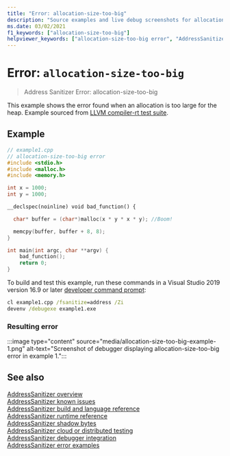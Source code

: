 ```yaml
---
title: "Error: allocation-size-too-big"
description: "Source examples and live debug screenshots for allocation-size-too-big errors."
ms.date: 03/02/2021
f1_keywords: ["allocation-size-too-big"]
helpviewer_keywords: ["allocation-size-too-big error", "AddressSanitizer error allocation-size-too-big"]
---
```


# Error: `allocation-size-too-big`

> Address Sanitizer Error: allocation-size-too-big

This example shows the error found when an allocation is too large for the heap. Example sourced from [LLVM compiler-rt test suite](https://github.com/llvm/llvm-project/tree/main/compiler-rt/test/asan/TestCases).

## Example

```cpp
// example1.cpp
// allocation-size-too-big error
#include <stdio.h>
#include <malloc.h>
#include <memory.h>

int x = 1000;
int y = 1000;

__declspec(noinline) void bad_function() {

  char* buffer = (char*)malloc(x * y * x * y); //Boom!

  memcpy(buffer, buffer + 8, 8); 
}

int main(int argc, char **argv) {
    bad_function();
    return 0;
}
```

To build and test this example, run these commands in a Visual Studio 2019 version 16.9 or later [developer command prompt](../build/building-on-the-command-line.md#developer_command_prompt_shortcuts):

```cmd
cl example1.cpp /fsanitize=address /Zi
devenv /debugexe example1.exe
```

### Resulting error

:::image type="content" source="media/allocation-size-too-big-example-1.png" alt-text="Screenshot of debugger displaying allocation-size-too-big error in example 1.":::

## See also

[AddressSanitizer overview](./asan.md)\
[AddressSanitizer known issues](./asan-known-issues.md)\
[AddressSanitizer build and language reference](./asan-building.md)\
[AddressSanitizer runtime reference](./asan-runtime.md)\
[AddressSanitizer shadow bytes](./asan-shadow-bytes.md)\
[AddressSanitizer cloud or distributed testing](./asan-offline-crash-dumps.md)\
[AddressSanitizer debugger integration](./asan-debugger-integration.md)\
[AddressSanitizer error examples](./asan-error-examples.md)
